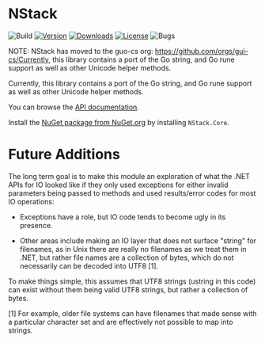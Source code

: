 # NStack

![Build](https://github.com/migueldeicaza/NStack/actions/workflows/build.yml/badge.svg)
[![Version](https://img.shields.io/nuget/v/NStack.Core.svg)](https://www.nuget.org/packages/NStack.Core)
[![Downloads](https://img.shields.io/nuget/dt/NStack.Core)](https://www.nuget.org/packages/NStack.Core)
[![License](https://img.shields.io/github/license/migueldeicaza/NStack.svg)](LICENSE)
![Bugs](https://img.shields.io/github/issues/migueldeicaza/NStack)

NOTE: NStack has moved to the guo-cs org: https://github.com/orgs/gui-cs/Currently, this library contains a port of the Go string, and Go rune support as well as other Unicode helper methods.

Currently, this library contains a port of the Go string, and Go rune support as well as other Unicode helper methods.

You can browse the [API documentation](https://migueldeicaza.github.io/NStack/api/NStack.html).

Install the [NuGet package from NuGet.org](https://www.nuget.org/packages/NStack.Core) by installing `NStack.Core`.

# Future Additions

The long term goal is to make this module an exploration of what the .NET APIs for IO looked like if they only
used exceptions for either invalid parameters being passed to
methods and used results/error codes for most IO operations:

* Exceptions have a role, but IO code tends to become ugly in its presence.

* Other areas include making an IO layer that does not surface "string" for
filenames, as in Unix there are really no filenames as we treat them in
.NET, but rather file names are a collection of bytes, which do not necessarily
can be decoded into UTF8 [1].  

To make things simple, this assumes that UTF8 strings (ustring in this code)
can exist without them being valid UTF8 strings, but rather a collection of bytes.

[1] For example, older file systems can have filenames that made sense with
a particular character set and are effectively not possible to map into strings.
